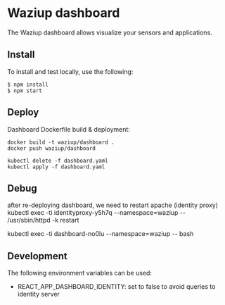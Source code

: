 
Waziup dashboard
================

The Waziup dashboard allows visualize your sensors and applications.


Install
-------

To install and test locally, use the following:
```
$ npm install
$ npm start 
```

Deploy
------

Dashboard Dockerfile build & deployment:

```
docker build -t waziup/dashboard .
docker push waziup/dashboard

kubectl delete -f dashboard.yaml
kubectl apply -f dashboard.yaml
```

Debug
-----

after re-deploying dashboard, we need to restart apache (identity proxy)
kubectl exec -ti identityproxy-y5h7q --namespace=waziup --  /usr/sbin/httpd -k restart

kubectl exec -ti dashboard-no0lu --namespace=waziup --  bash

Development
-----------

The following environment variables can be used:

- REACT_APP_DASHBOARD_IDENTITY: set to false to avoid queries to identity server


